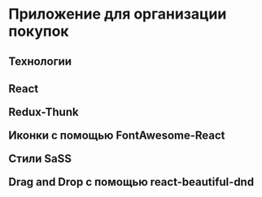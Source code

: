 <h1>Приложение для организации покупок</h1>


<h2>Технологии<h2>
	
<p>React</p>
<p>Redux-Thunk</p>
	<p>Иконки с помощью FontAwesome-React</p>
	<p> Стили SaSS </p>
	<p> Drag and Drop c помощью react-beautiful-dnd </p>


